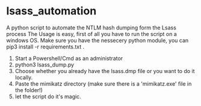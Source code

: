 # lsass_automation
A python script to automate the NTLM hash dumping form the Lsass process
The Usage is easy, first of all you have to run the script on a windows OS.
Make sure you have the nessecery python module, you can pip3 install -r requirements.txt .

1. Start a Powershell/Cmd as an administrator
2. python3 lsass_dump.py
3. Choose whether you already have the lsass.dmp file or you want to do it locally.
4. Paste the mimikatz directory (make sure there is a 'mimikatz.exe' file in the folder!)
5. let the script do it's magic.

